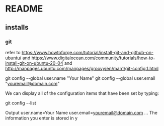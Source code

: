 # README

## installs

### git

refer to https://www.howtoforge.com/tutorial/install-git-and-github-on-ubuntu/ and https://www.digitalocean.com/community/tutorials/how-to-install-git-on-ubuntu-20-04 and http://manpages.ubuntu.com/manpages/groovy/en/man1/git-config.1.html


git config --global user.name "Your Name"
git config --global user.email "youremail@domain.com"
 
We can display all of the configuration items that have been set by typing:

git config --list
 
Output
user.name=Your Name
user.email=youremail@domain.com
...
The information you enter is stored in y
